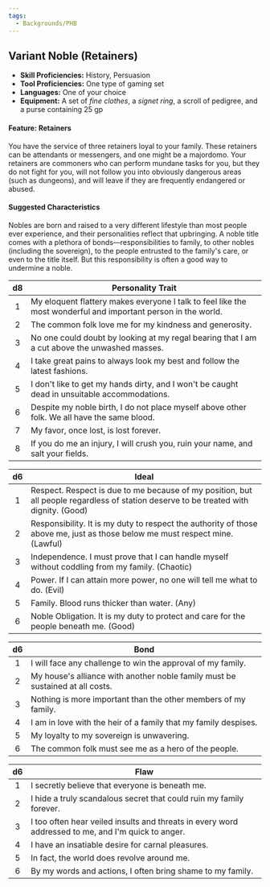 ```yaml
---
tags:
  - Backgrounds/PHB
---
```


## Variant Noble (Retainers)

- **Skill Proficiencies:** History, Persuasion
- **Tool Proficiencies:** One type of gaming set
- **Languages:** One of your choice
- **Equipment:** A set of *fine clothes*, a *signet ring*, a scroll of pedigree, and a purse containing 25 gp

#### Feature: Retainers

You have the service of three retainers loyal to your family. These retainers can be attendants or messengers, and one might be a majordomo. Your retainers are commoners who can perform mundane tasks for you, but they do not fight for you, will not follow you into obviously dangerous areas (such as dungeons), and will leave if they are frequently endangered or abused.

#### Suggested Characteristics

Nobles are born and raised to a very different lifestyle than most people ever experience, and their personalities reflect that upbringing. A noble title comes with a plethora of bonds—responsibilities to family, to other nobles (including the sovereign), to the people entrusted to the family's care, or even to the title itself. But this responsibility is often a good way to undermine a noble.

|  d8 | Personality Trait                                                                                             |
|:---:|---------------------------------------------------------------------------------------------------------------|
|  1  | My eloquent flattery makes everyone I talk to feel like the most wonderful and important person in the world. |
|  2  | The common folk love me for my kindness and generosity.                                                       |
|  3  | No one could doubt by looking at my regal bearing that I am a cut above the unwashed masses.                  |
|  4  | I take great pains to always look my best and follow the latest fashions.                                     |
|  5  | I don't like to get my hands dirty, and I won't be caught dead in unsuitable accommodations.                  |
|  6  | Despite my noble birth, I do not place myself above other folk. We all have the same blood.                   |
|  7  | My favor, once lost, is lost forever.                                                                         |
|  8  | If you do me an injury, I will crush you, ruin your name, and salt your fields.                               |

|  d6 | Ideal                                                                                                                                 |
|:---:|---------------------------------------------------------------------------------------------------------------------------------------|
|  1  | Respect. Respect is due to me because of my position, but all people regardless of station deserve to be treated with dignity. (Good) |
|  2  | Responsibility. It is my duty to respect the authority of those above me, just as those below me must respect mine. (Lawful)          |
|  3  | Independence. I must prove that I can handle myself without coddling from my family. (Chaotic)                                        |
|  4  | Power. If I can attain more power, no one will tell me what to do. (Evil)                                                             |
|  5  | Family. Blood runs thicker than water. (Any)                                                                                          |
|  6  | Noble Obligation. It is my duty to protect and care for the people beneath me. (Good)                                                 |

|  d6 | Bond                                                                          |
|:---:|-------------------------------------------------------------------------------|
|  1  | I will face any challenge to win the approval of my family.                   |
|  2  | My house's alliance with another noble family must be sustained at all costs. |
|  3  | Nothing is more important than the other members of my family.                |
|  4  | I am in love with the heir of a family that my family despises.               |
|  5  | My loyalty to my sovereign is unwavering.                                     |
|  6  | The common folk must see me as a hero of the people.                          |

|  d6 | Flaw                                                                                               |
|:---:|----------------------------------------------------------------------------------------------------|
|  1  | I secretly believe that everyone is beneath me.                                                    |
|  2  | I hide a truly scandalous secret that could ruin my family forever.                                |
|  3  | I too often hear veiled insults and threats in every word addressed to me, and I'm quick to anger. |
|  4  | I have an insatiable desire for carnal pleasures.                                                  |
|  5  | In fact, the world does revolve around me.                                                         |
|  6  | By my words and actions, I often bring shame to my family.                                         |
